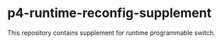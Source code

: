 # p4-runtime-reconfig-supplement
This repository contains supplement for runtime programmable switch.

